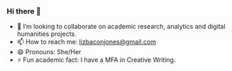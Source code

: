### Hi there 👋
- 👯 I’m looking to collaborate on academic research, analytics and digital humanities projects.
- 📫 How to reach me: lizbaconjones@gmail.com
- 😄 Pronouns: She/Her
- ⚡ Fun academic fact: I have a MFA in Creative Writing. 
